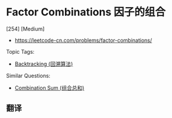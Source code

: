 # Factor Combinations 因子的组合

[254] [Medium]

- https://leetcode-cn.com/problems/factor-combinations/

Topic Tags:

- [Backtracking (回溯算法)](https://leetcode-cn.com/tag/backtracking/)

Similar Questions:

- [Combination Sum (组合总和)](https://leetcode-cn.com/problems/combination-sum/)

## 翻译
